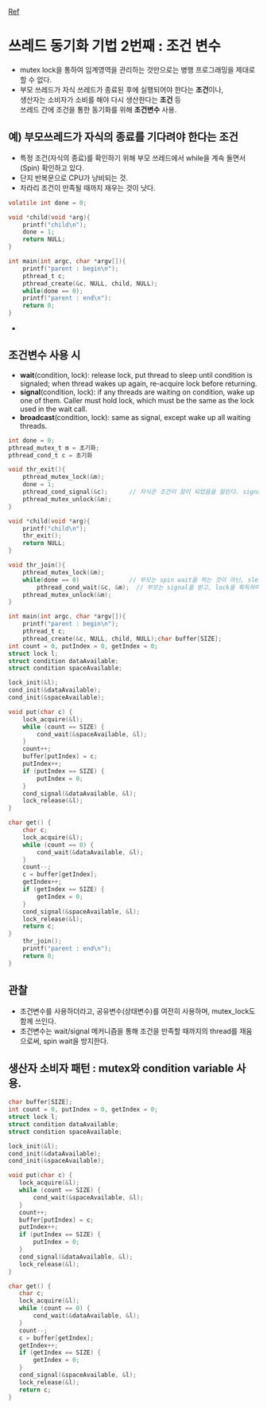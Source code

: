 
[Ref](https://blog.naver.com/demonic3540/221555118008)  

# 쓰레드 동기화 기법 2번째 : 조건 변수  

  * mutex lock을 통하여 임계영역을 관리하는 것만으로는 병행 프로그래밍을 제대로 할 수 없다.  
  * 부모 쓰레드가 자식 쓰레드가 종료된 후에 실행되어야 한다는 **조건**이나,  
  생산자는 소비자가 소비를 해야 다시 생산한다는 **조건** 등  
  쓰레드 간에 조건을 통한 동기화를 위해 **조건변수** 사용. 
  
  
## 예) 부모쓰레드가 자식의 종료를 기다려야 한다는 조건  

  * 특정 조건(자식의 종료)를 확인하기 위해 부모 쓰레드에서 while을 계속 돌면서(Spin) 확인하고 있다.  
  * 단지 반복문으로 CPU가 낭비되는 것.  
  * 차라리 조건이 만족될 때까지 재우는 것이 낫다.  
```c
volatile int done = 0;

void *child(void *arg){
    printf("child\n");
    done = 1;
    return NULL;
}

int main(int argc, char *argv[]){
    printf("parent : begin\n");
    pthread_t c;    
    pthread_create(&c, NULL, child, NULL);
    while(done == 0);
    printf("parent : end\n"):
    return 0;
}
```


  * 
  
## 조건변수 사용 시  

* **wait**(condition, lock): release lock, put thread to sleep until condition is signaled; when thread wakes up again, re-acquire lock before returning.  
* **signal**(condition, lock): if any threads are waiting on condition, wake up one of them. Caller must hold lock, which must be the same as the lock used in the wait call.  
* **broadcast**(condition, lock): same as signal, except wake up all waiting threads.  

  
```c
int done = 0;
pthread_mutex_t m = 초기화;
pthread_cond_t c = 초기화

void thr_exit(){
    pthread_mutex_lock(&m);
    done = 1;
    pthread_cond_signal(&c);      // 자식은 조건이 참이 되었음을 알린다. signal
    pthread_mutex_unlock(&m);
}

void *child(void *arg){
    printf("child\n");
    thr_exit();
    return NULL;
}

void thr_join(){
    pthread_mutex_lock(&m);
    while(done == 0)              // 부모는 spin wait을 하는 것이 아닌, sleep하게 된다. 
        pthread_cond_wait(&c, &m);  // 부모는 signal을 받고, lock을 획득하여 깨
    pthread_mutex_unlock(&m);
}

int main(int argc, char *argv[]){
    printf("parent : begin\n");
    pthread_t c;    
    pthread_create(&c, NULL, child, NULL);char buffer[SIZE];
int count = 0, putIndex = 0, getIndex = 0;
struct lock l;
struct condition dataAvailable;
struct condition spaceAvailable;

lock_init(&l);
cond_init(&dataAvailable);
cond_init(&spaceAvailable);

void put(char c) {
    lock_acquire(&l);
    while (count == SIZE) {
        cond_wait(&spaceAvailable, &l);
    }
    count++;
    buffer[putIndex] = c;
    putIndex++;
    if (putIndex == SIZE) {
        putIndex = 0;
    }
    cond_signal(&dataAvailable, &l);
    lock_release(&l);
}

char get() {
    char c;
    lock_acquire(&l);
    while (count == 0) {
        cond_wait(&dataAvailable, &l);
    }
    count--;
    c = buffer[getIndex];
    getIndex++;
    if (getIndex == SIZE) {
        getIndex = 0;
    }
    cond_signal(&spaceAvailable, &l);
    lock_release(&l);
    return c;
}
    thr_join();
    printf("parent : end\n");
    return 0;
}
```
   
  
  
## 관찰  
 * 조건변수를 사용하더라고, 공유변수(상태변수)를 여전히 사용하며, mutex_lock도 함께 쓰인다.  
 * 조건변수는 wait/signal 메커니즘을 통해 조건을 만족할 때까지의 thread를 재움으로써, spin wait을 방지한다.  
 
 
 
## 생산자 소비자 패턴 : mutex와 condition variable 사용.  

 ```c
char buffer[SIZE];
int count = 0, putIndex = 0, getIndex = 0;
struct lock l;
struct condition dataAvailable;
struct condition spaceAvailable;

lock_init(&l);
cond_init(&dataAvailable);
cond_init(&spaceAvailable);

void put(char c) {
    lock_acquire(&l);
    while (count == SIZE) {
        cond_wait(&spaceAvailable, &l);
    }
    count++;
    buffer[putIndex] = c;
    putIndex++;
    if (putIndex == SIZE) {
        putIndex = 0;
    }
    cond_signal(&dataAvailable, &l);
    lock_release(&l);
}

char get() {
    char c;
    lock_acquire(&l);
    while (count == 0) {
        cond_wait(&dataAvailable, &l);
    }
    count--;
    c = buffer[getIndex];
    getIndex++;
    if (getIndex == SIZE) {
        getIndex = 0;
    }
    cond_signal(&spaceAvailable, &l);
    lock_release(&l);
    return c;
}
 ```
